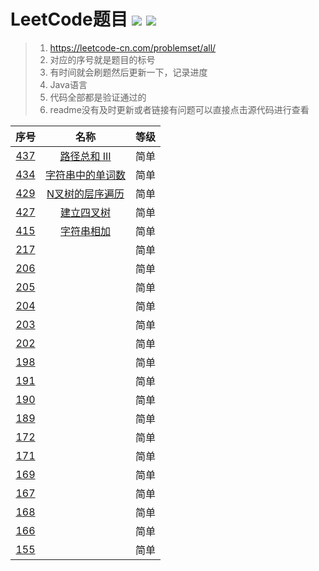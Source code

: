 # LeetCode题目 ![](https://img.shields.io/badge/build-passing-brightgreen.svg) ![](https://img.shields.io/badge/language-Java-brightgreen.svg)


> 1. https://leetcode-cn.com/problemset/all/ 
> 2. 对应的序号就是题目的标号
> 3. 有时间就会刷题然后更新一下，记录进度
> 4. Java语言
> 5. 代码全部都是验证通过的
> 6. readme没有及时更新或者链接有问题可以直接点击源代码进行查看


序号|名称|等级
|:-------:|:---------------------:|:-:|
[437][437]|[路径总和 III][437]     |简单
[434][434]|[字符串中的单词数][434]  |简单
[429][429]|[N叉树的层序遍历][429]   |简单
[427][427]|[建立四叉树][427]       |简单
[415][415]|[字符串相加][415]       |简单
[217][217]||简单
[206][206]| |简单
[205][205]| |简单
[204][204]| |简单
[203][203]| |简单
[202][202]| |简单
[198][198]| |简单
[191][191]| |简单
[190][190]| |简单
[189][189]| |简单
[172][172]| |简单
[171][171]| |简单
[169][169]| |简单
[167][167]| |简单
[168][168]| |简单
[166][166]| |简单
[155][155]| |简单

[437]:https://github.com/ZoharAndroid/LeetCode/blob/master/_437.java 
[434]:https://gitlab.com/ZoharAndroid/leetcode/blob/master/_434.java 
[429]:https://gitlab.com/ZoharAndroid/leetcode/blob/master/_429.java 
[155]:https://gitlab.com/ZoharAndroid/leetcode/blob/master/_155.java 
[166]:https://gitlab.com/ZoharAndroid/leetcode/blob/master/_166.java
[168]:https://gitlab.com/ZoharAndroid/leetcode/blob/master/_168.java
[167]:https://gitlab.com/ZoharAndroid/leetcode/blob/master/_167.java
[169]:https://gitlab.com/ZoharAndroid/leetcode/blob/master/_169.java
[171]:https://gitlab.com/ZoharAndroid/leetcode/blob/master/_171.java
[172]:https://gitlab.com/ZoharAndroid/leetcode/blob/master/_172.java
[189]:https://gitlab.com/ZoharAndroid/leetcode/blob/master/_189.java
[190]:https://gitlab.com/ZoharAndroid/leetcode/blob/master/_190.java
[191]:https://gitlab.com/ZoharAndroid/leetcode/blob/master/_191.java
[198]:https://gitlab.com/ZoharAndroid/leetcode/blob/master/_198.java
[202]:https://gitlab.com/ZoharAndroid/leetcode/blob/master/_202.java
[203]:https://gitlab.com/ZoharAndroid/leetcode/blob/master/_203.java
[204]:https://gitlab.com/ZoharAndroid/leetcode/blob/master/_204.java
[205]:https://gitlab.com/ZoharAndroid/leetcode/blob/master/_205.java
[206]:https://gitlab.com/ZoharAndroid/leetcode/blob/master/_206.java
[217]:https://gitlab.com/ZoharAndroid/leetcode/blob/master/_217.java
[415]:https://gitlab.com/ZoharAndroid/leetcode/blob/master/_415.java
[427]:https://gitlab.com/ZoharAndroid/leetcode/blob/master/_427.java



